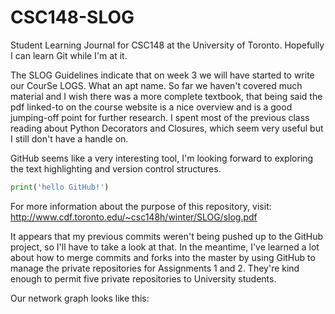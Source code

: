 # CSC148-SLOG
Student Learning Journal for CSC148 at the University of Toronto. Hopefully I can learn Git while I'm at it.

The SLOG Guidelines indicate that on week 3 we will have started to write our CourSe LOGS. What an apt name. So far we 
haven't covered much material and I wish there was a more complete textbook, that being said the pdf linked-to on the 
course website is a nice overview and is a good jumping-off point for further research.
I spent most of the previous class reading about Python Decorators and Closures, which seem very useful but I still 
don't have a handle on.

GitHub seems like a very interesting tool, I'm looking forward to exploring the text highlighting and version 
control structures.

``` python
print('hello GitHub!')
```

For more information about the purpose of this repository, 
visit: http://www.cdf.toronto.edu/~csc148h/winter/SLOG/slog.pdf


It appears that my previous commits weren't being pushed up to the GitHub project, so I'll have to take a look at that.
In the meantime, I've learned a lot about how to merge commits and forks into the master by using GitHub to manage the private repositories for Assignments 1 and 2. They're kind enough to permit five private repositories to University students.

Our network graph looks like this:
